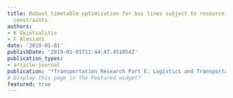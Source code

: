 ```yaml
---
title: Robust timetable optimization for bus lines subject to resource and regulatory
  constraints
authors:
- K Gkiotsalitis
- F Alesiani
date: '2019-01-01'
publishDate: '2019-01-01T11:44:47.451054Z'
publication_types:
- article-journal
publication: '*Transportation Research Part E: Logistics and Transportation Review*'
# Display this page in the Featured widget?
featured: true
---
```

